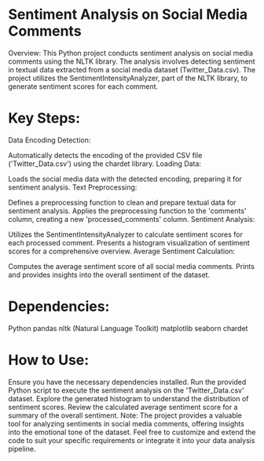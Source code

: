 # Sentiment Analysis on Social Media Comments
Overview:
This Python project conducts sentiment analysis on social media comments using the NLTK library. The analysis involves detecting sentiment in textual data extracted from a social media dataset (Twitter_Data.csv). The project utilizes the SentimentIntensityAnalyzer, part of the NLTK library, to generate sentiment scores for each comment.

# Key Steps:
Data Encoding Detection:

Automatically detects the encoding of the provided CSV file ('Twitter_Data.csv') using the chardet library.
Loading Data:

Loads the social media data with the detected encoding, preparing it for sentiment analysis.
Text Preprocessing:

Defines a preprocessing function to clean and prepare textual data for sentiment analysis.
Applies the preprocessing function to the 'comments' column, creating a new 'processed_comments' column.
Sentiment Analysis:

Utilizes the SentimentIntensityAnalyzer to calculate sentiment scores for each processed comment.
Presents a histogram visualization of sentiment scores for a comprehensive overview.
Average Sentiment Calculation:

Computes the average sentiment score of all social media comments.
Prints and provides insights into the overall sentiment of the dataset.
# Dependencies:
Python
pandas
nltk (Natural Language Toolkit)
matplotlib
seaborn
chardet
# How to Use:
Ensure you have the necessary dependencies installed.
Run the provided Python script to execute the sentiment analysis on the 'Twitter_Data.csv' dataset.
Explore the generated histogram to understand the distribution of sentiment scores.
Review the calculated average sentiment score for a summary of the overall sentiment.
Note:
The project provides a valuable tool for analyzing sentiments in social media comments, offering insights into the emotional tone of the dataset.
Feel free to customize and extend the code to suit your specific requirements or integrate it into your data analysis pipeline.

